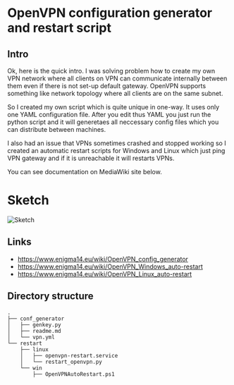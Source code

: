 # OpenVPN configuration generator and restart script

## Intro

Ok, here is the quick intro. I was solving problem how to create my own VPN network where all clients on VPN can communicate internally between them even if there is not set-up default gateway. OpenVPN supports something like network topology where all clients are on the same subnet.

So I created my own script which is quite unique in one-way. It uses only one YAML configuration file. After you edit thus YAML you just run the python script and it will generetaes all neccessary config files which you can distribute between machines.

I also had an issue that VPNs sometimes crashed and stopped working so I created an automatic restart scripts for Windows and Linux which just ping VPN gateway and if it is unreachable it will restarts VPNs.

You can see documentation on MediaWiki site below.

# Sketch

![Sketch](https://raw.githubusercontent.com/koss822/misc/master/imgs/openvpn.png "OpenVPN diagram")

## Links
- https://www.enigma14.eu/wiki/OpenVPN_config_generator
- https://www.enigma14.eu/wiki/OpenVPN_Windows_auto-restart
- https://www.enigma14.eu/wiki/OpenVPN_Linux_auto-restart

## Directory structure
    .
    ├── conf_generator
    │   ├── genkey.py
    │   ├── readme.md
    │   └── vpn.yml
    └── restart
        ├── linux
        │   ├── openvpn-restart.service
        │   └── restart_openvpn.py
        └── win
            ├── OpenVPNAutoRestart.ps1
    
